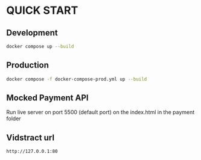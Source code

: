 # QUICK START

## Development 
```bash
docker compose up --build
```

## Production
```bash
docker compose -f docker-compose-prod.yml up --build
```

## Mocked Payment API
 Run live server on port 5500 (default port) on the index.html in the payment folder

## Vidstract url
`http://127.0.0.1:80`


